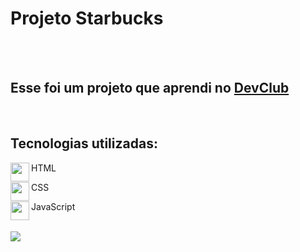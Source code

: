 <h1>Projeto Starbucks</h1>
<br>
<br>
<h2>Esse foi um projeto que aprendi no <a href="https://rodolfomori.com.br/devclub" target="_blank">DevClub</a></h2>
<br> 
<h2>Tecnologias utilizadas:</h2>
<div style="display: inline_block">
<p>HTML<img  align="left" width="30px" src="https://cdn.jsdelivr.net/npm/simple-icons@3.13.0/icons/html5.svg"></p>
<p>CSS<img align="left" width="30px" src="https://cdn.jsdelivr.net/npm/simple-icons@3.13.0/icons/css3.svg"></p>
<p>JavaScript<img align="left" width="30px" src="https://cdn.jsdelivr.net/npm/simple-icons@3.13.0/icons/javascript.svg"></p>
</div>
<br>
<img src="https://github.com/luisafalquetoz/starbucks/blob/main/site%20starbucks.png?raw=true">
